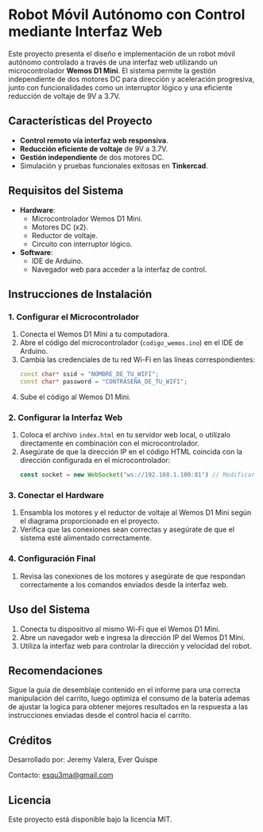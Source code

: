 # Robot Móvil Autónomo con Control mediante Interfaz Web

Este proyecto presenta el diseño e implementación de un robot móvil autónomo controlado a través de una interfaz web utilizando un microcontrolador **Wemos D1 Mini**. El sistema permite la gestión independiente de dos motores DC para dirección y aceleración progresiva, junto con funcionalidades como un interruptor lógico y una eficiente reducción de voltaje de 9V a 3.7V.

## Características del Proyecto
- **Control remoto vía interfaz web responsiva**.
- **Reducción eficiente de voltaje** de 9V a 3.7V.
- **Gestión independiente** de dos motores DC.
- Simulación y pruebas funcionales exitosas en **Tinkercad**.

## Requisitos del Sistema
- **Hardware**:
  - Microcontrolador Wemos D1 Mini.
  - Motores DC (x2).
  - Reductor de voltaje.
  - Circuito con interruptor lógico.
- **Software**:
  - IDE de Arduino.
  - Navegador web para acceder a la interfaz de control.

## Instrucciones de Instalación

### 1. Configurar el Microcontrolador
1. Conecta el Wemos D1 Mini a tu computadora.
2. Abre el código del microcontrolador (`codigo_wemos.ino`) en el IDE de Arduino.
3. Cambia las credenciales de tu red Wi-Fi en las líneas correspondientes:
   ```cpp
   const char* ssid = "NOMBRE_DE_TU_WIFI";
   const char* password = "CONTRASEÑA_DE_TU_WIFI";
   ```
4. Sube el código al Wemos D1 Mini.

### 2. Configurar la Interfaz Web
1. Coloca el archivo `index.html` en tu servidor web local, o utilízalo directamente en combinación con el microcontrolador.
2. Asegúrate de que la dirección IP en el código HTML coincida con la dirección configurada en el microcontrolador:
   ```javascript
   const socket = new WebSocket("ws://192.168.1.100:81") // Modificar según tu red
   ```

### 3. Conectar el Hardware
1. Ensambla los motores y el reductor de voltaje al Wemos D1 Mini según el diagrama proporcionado en el proyecto.
2. Verifica que las conexiones sean correctas y asegúrate de que el sistema esté alimentado correctamente.

### 4. Configuración Final
1. Revisa las conexiones de los motores y asegúrate de que respondan correctamente a los comandos enviados desde la interfaz web.

## Uso del Sistema
1. Conecta tu dispositivo al mismo Wi-Fi que el Wemos D1 Mini.
2. Abre un navegador web e ingresa la dirección IP del Wemos D1 Mini.
3. Utiliza la interfaz web para controlar la dirección y velocidad del robot.

## Recomendaciones
Sigue la guia de desemblaje contenido en el informe para una correcta manipulación del carrito, luego optimiza el consumo de la bateria
ademas de ajustar la logica para obtener mejores resultados en la respuesta a las instrucciones enviadas desde el control hacia el carrito.


## Créditos
Desarrollado por: Jeremy Valera, Ever Quispe

Contacto: esqu3ma@gmail.com

## Licencia
Este proyecto está disponible bajo la licencia MIT.
